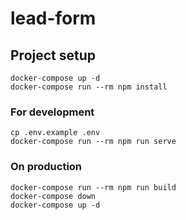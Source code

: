 # lead-form

## Project setup
```
docker-compose up -d
docker-compose run --rm npm install
```

### For development
````
cp .env.example .env
docker-compose run --rm npm run serve
````

### On production
````
docker-compose run --rm npm run build
docker-compose down
docker-compose up -d
````
